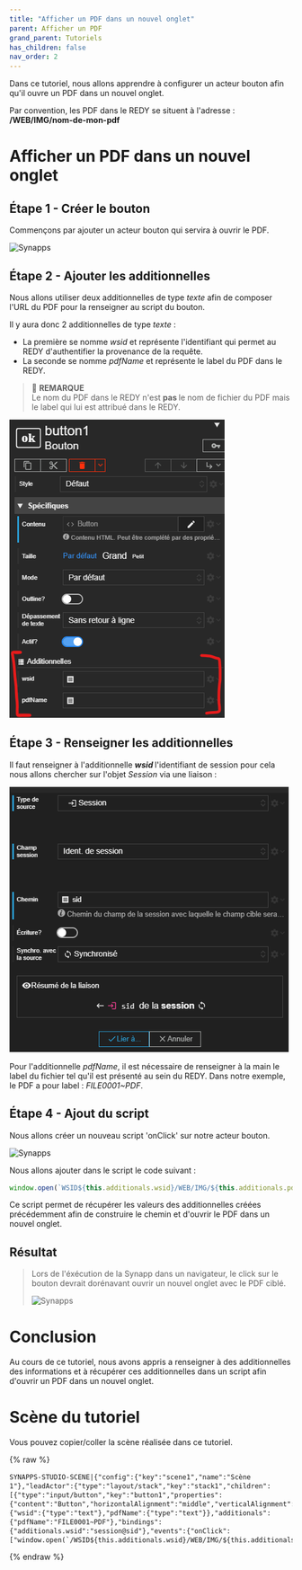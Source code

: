 ```yaml
---
title: "Afficher un PDF dans un nouvel onglet"
parent: Afficher un PDF
grand_parent: Tutoriels
has_children: false
nav_order: 2
---
```


Dans ce tutoriel, nous allons apprendre à configurer un acteur bouton afin qu'il ouvre un PDF dans un nouvel onglet.

Par convention, les PDF dans le REDY se situent à l'adresse : <b> /WEB/IMG/nom-de-mon-pdf </b>

# Afficher un PDF dans un nouvel onglet

## Étape 1 - Créer le bouton

Commençons par ajouter un acteur bouton qui servira à ouvrir le PDF.

![Synapps](../../assets/tutorials/pdf/add-button.gif)

## Étape 2 - Ajouter les additionnelles

Nous allons utiliser deux additionnelles de type *texte* afin de composer l'URL du PDF pour la renseigner au script du bouton.

Il y aura donc 2 additionnelles de type *texte* :
- La première se nomme *wsid* et représente l'identifiant qui permet au REDY d'authentifier la provenance de la requête.
- La seconde se nomme *pdfName* et représente le label du PDF dans le REDY.

> 📌 **REMARQUE**<br>
Le nom du PDF dans le REDY n'est <b> pas </b> le nom de fichier du PDF mais le label qui lui est attribué dans le REDY.

![Synapps](../../assets/tutorials/pdf/button-additionals.png)

## Étape 3 - Renseigner les additionnelles

Il faut renseigner à l'additionnelle <b> _wsid_ </b> l'identifiant de session pour cela nous allons chercher sur l'objet *Session* via une liaison :

![Synapps](../../assets/tutorials/pdf/wsid.png)

Pour l'additionnelle *pdfName*, il est nécessaire de renseigner à la main le label du fichier tel qu'il est présenté au sein du REDY. Dans notre exemple, le PDF a pour label : *FILE0001~PDF*.

## Étape 4 - Ajout du script

Nous allons créer un nouveau script 'onClick' sur notre acteur bouton.

![Synapps](../../assets/tutorials/pdf/add-script-button.gif)

Nous allons ajouter dans le script le code suivant :

```javascript
window.open(`WSID${this.additionals.wsid}/WEB/IMG/${this.additionals.pdfName}`)
```

Ce script permet de récupérer les valeurs des additionnelles créées précédemment afin de construire le chemin et d'ouvrir le PDF dans un nouvel onglet.

## Résultat

> Lors de l'éxécution de la Synapp dans un navigateur, le click sur le bouton devrait dorénavant ouvrir un nouvel onglet avec le PDF ciblé.
>
> ![Synapps](../../assets/tutorials/pdf/button-open-pdf.gif)

# Conclusion

Au cours de ce tutoriel, nous avons appris a renseigner à des additionnelles des informations et à récupérer ces additionnelles dans un script afin d'ouvrir un PDF dans un nouvel onglet.

# Scène du tutoriel

Vous pouvez copier/coller la scène réalisée dans ce tutoriel.

{% raw %}
```
SYNAPPS-STUDIO-SCENE|{"config":{"key":"scene1","name":"Scène 1"},"leadActor":{"type":"layout/stack","key":"stack1","children":[{"type":"input/button","key":"button1","properties":{"content":"Button","horizontalAlignment":"middle","verticalAlignment":"middle"},"additionalDefs":{"wsid":{"type":"text"},"pdfName":{"type":"text"}},"additionals":{"pdfName":"FILE0001~PDF"},"bindings":{"additionals.wsid":"session@sid"},"events":{"onClick":["window.open(`/WSID${this.additionals.wsid}/WEB/IMG/${this.additionals.pdfName}`);","","console.log(this);"]}}]}}
```
{% endraw %}